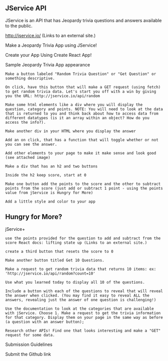 ## JService API

JService is an API that has Jeopardy trivia questions and answers available to the public.

http://jservice.io/ (Links to an external site.)

Make a Jeopardy Trivia App using JService!


Create your App Using Create React App!

Sample Jeopardy Trivia App appearance

    Make a button labeled "Random Trivia Question" or "Get Question" or something descriptive.

    On click, have this button that will make a GET request (using fetch) to get random trivia data. Let's start you off with a win by giving you the URL: http://jservice.io/api/random

    Make some html elements like a div where you will display the question, category and points. NOTE: You will need to look at the data that is returned to you and think back about how to access data from different datatypes (is it an array within an object? How do you access the info?).

    Make another div in your HTML where you display the answer

    Add an on click, that has a function that will toggle whether or not you can see the answer.

    Add other elements to your page to make it make sense and look good (see attached image)

    Make a div that has an h2 and two buttons

    Inside the h2 keep score, start at 0

    Make one button add the points to the score and the other to subtract points from the score (just add or subtract 1 point - using the points value from jService is Hungry for More)

    Add a little style and color to your app

## Hungry for More?
jService+

    use the points provided for the question to add and subtract from the score React docs: lifting state up (Links to an external site.)

    create a third button that resets the score to 0

    Make another button titled Get 10 Questions.

    Make a request to get random trivia data that returns 10 items: ex: 'http://jservice.io/api/random?count=10'

    Use what you learned today to display all 10 of the questions.

    Include a button with each of the questions to reveal that will reveal the answer when clicked. (You may find it easy to reveal ALL the answers, revealing just the answer of one question is challenging!)

    Use the documentation to look at the categories that are available with jService. Choose 1. Make a request to get the trivia information for that category. Display them on your page in the same way as before (a question with an answer button);

    Research other APIs! Find one that looks interesting and make a "GET" request for some data.

Submission Guidelines

Submit the Github link 
